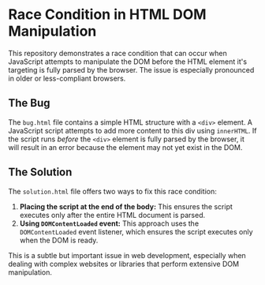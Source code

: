 # Race Condition in HTML DOM Manipulation

This repository demonstrates a race condition that can occur when JavaScript attempts to manipulate the DOM before the HTML element it's targeting is fully parsed by the browser.  The issue is especially pronounced in older or less-compliant browsers.

## The Bug
The `bug.html` file contains a simple HTML structure with a `<div>` element.  A JavaScript script attempts to add more content to this div using `innerHTML`.  If the script runs *before* the `<div>` element is fully parsed by the browser, it will result in an error because the element may not yet exist in the DOM.

## The Solution
The `solution.html` file offers two ways to fix this race condition:

1. **Placing the script at the end of the body:** This ensures the script executes only after the entire HTML document is parsed.
2. **Using `DOMContentLoaded` event:** This approach uses the `DOMContentLoaded` event listener, which ensures the script executes only when the DOM is ready.

This is a subtle but important issue in web development, especially when dealing with complex websites or libraries that perform extensive DOM manipulation.